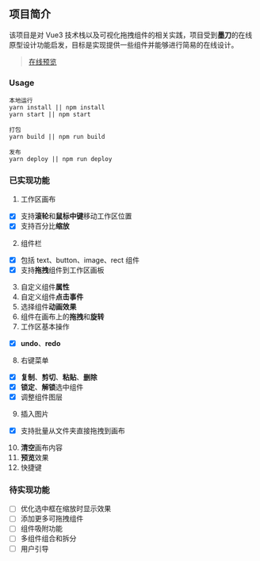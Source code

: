 ## 项目简介

该项目是对 Vue3 技术栈以及可视化拖拽组件的相关实践，项目受到**墨刀**的在线原型设计功能启发，目标是实现提供一些组件并能够进行简易的在线设计。

> [在线预览](https://u-n-g-o.github.io/vue3-editor)

### Usage

```
本地运行
yarn install || npm install
yarn start || npm start

打包
yarn build || npm run build

发布
yarn deploy || npm run deploy
```

### 已实现功能

1. 工作区画布
- [x] 支持**滚轮**和**鼠标中键**移动工作区位置
- [x] 支持百分比**缩放**
2. 组件栏
- [x] 包括 text、button、image、rect 组件
- [x] 支持**拖拽**组件到工作区画板
3. 自定义组件**属性**
4. 自定义组件**点击事件**
5. 选择组件**动画效果**
6. 组件在画布上的**拖拽**和**旋转**
7. 工作区基本操作
- [x] **undo**、**redo**
8. 右键菜单
- [x] **复制**、**剪切**、**粘贴**、**删除**
- [x] **锁定**、**解锁**选中组件
- [x] 调整组件图层
9. 插入图片
- [x] 支持批量从文件夹直接拖拽到画布
10. **清空**画布内容
11.  **预览**效果
12. 快捷键

### 待实现功能

- [ ] 优化选中框在缩放时显示效果
- [ ] 添加更多可拖拽组件
- [ ] 组件吸附功能
- [ ] 多组件组合和拆分
- [ ] 用户引导